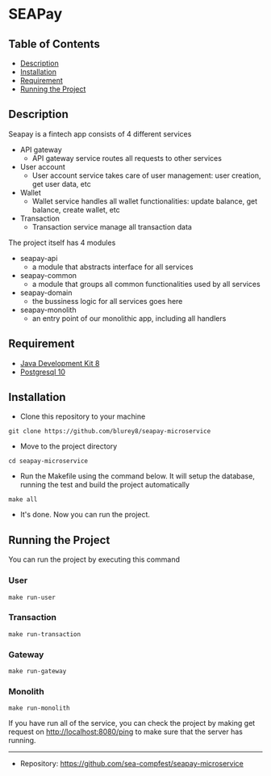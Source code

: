 # SEAPay

## Table of Contents

- [Description](#description)
- [Installation](#installation)
- [Requirement](#requirement)
- [Running the Project](#running-the-project)


## Description
 
Seapay is a fintech app consists of 4 different services
  - API gateway
    - API gateway service routes all requests to other services
  - User account
    - User account service takes care of user management: user creation, get user data, etc
  - Wallet
    - Wallet service handles all wallet functionalities: update balance, get balance, create wallet, etc
  - Transaction
    - Transaction service manage all transaction data

The project itself has 4 modules
 - seapay-api
   - a module that abstracts interface for all services
 - seapay-common
   - a module that groups all common functionalities used by all services
 - seapay-domain
   - the bussiness logic for all services goes here
 - seapay-monolith
   - an entry point of our monolithic app, including all handlers

## Requirement

- [Java Development Kit 8](https://www.oracle.com/technetwork/java/javase/downloads/jdk8-downloads-2133151.html)
- [Postgresql 10](https://www.postgresql.org/download/)


## Installation

- Clone this repository to your machine

```
git clone https://github.com/blurey8/seapay-microservice
```

- Move to the project directory

```
cd seapay-microservice
```

- Run the Makefile using the command below. It will setup the database, running the test and build the project automatically

```
make all
```

- It's done. Now you can run the project.

## Running the Project

You can run the project by executing this command

### User

```
make run-user
```

### Transaction

```
make run-transaction
```

### Gateway

```
make run-gateway
```

### Monolith

```
make run-monolith
```

If you have run all of the service, you can check the project by making get request on [http://localhost:8080/ping](http://localhost:8080/ping) to make sure that the server has running.

---

- Repository: https://github.com/sea-compfest/seapay-microservice